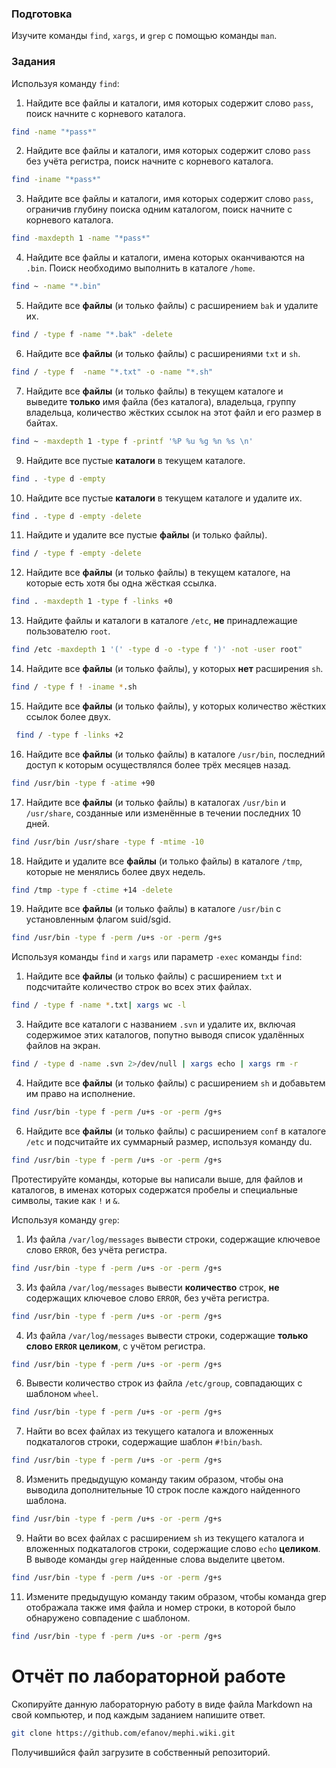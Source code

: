 ### Подготовка

Изучите команды `find`, `xargs`, и `grep` с помощью команды `man`.

### Задания

Используя команду `find`:

1. Найдите все файлы и каталоги, имя которых содержит слово `pass`, поиск начните с корневого каталога.
```sh
find -name "*pass*"

```
2. Найдите все файлы и каталоги, имя которых содержит слово `pass` без учёта регистра, поиск начните с корневого каталога.
```sh
find -iname "*pass*"

```
3. Найдите все файлы и каталоги, имя которых содержит слово `pass`, ограничив глубину поиска одним каталогом, поиск начните с корневого каталога.
```sh
find -maxdepth 1 -name "*pass*"

```
4. Найдите все файлы и каталоги, имена которых оканчиваются на `.bin`. Поиск необходимо выполнить в каталоге `/home`.
```sh
find ~ -name "*.bin"

```
5. Найдите все **файлы** (и только файлы) с расширением `bak` и удалите их.
```sh
find / -type f -name "*.bak" -delete

```
6. Найдите все **файлы** (и только файлы) с расширениями `txt` и `sh`.
```sh
find / -type f  -name "*.txt" -o -name "*.sh"

```
7. Найдите все **файлы** (и только файлы) в текущем каталоге и выведите **только** имя файла (без каталога), владельца, группу владельца, количество жёстких ссылок на этот файл и его размер в байтах.
```sh
find ~ -maxdepth 1 -type f -printf '%P %u %g %n %s \n'

```
9. Найдите все пустые **каталоги** в текущем каталоге.
```sh
find . -type d -empty

```
10. Найдите все пустые **каталоги** в текущем каталоге и удалите их.
```sh
find . -type d -empty -delete

```
11. Найдите и удалите все пустые **файлы** (и только файлы).
```sh
find / -type f -empty -delete

```
12. Найдите все **файлы** (и только файлы) в текущем каталоге, на которые есть хотя бы одна жёсткая ссылка.
```sh
find . -maxdepth 1 -type f -links +0

```
13. Найдите файлы и каталоги в каталоге `/etc`, **не** принадлежащие пользователю `root`.
```sh
find /etc -maxdepth 1 '(' -type d -o -type f ')' -not -user root"

```
14. Найдите все **файлы** (и только файлы), у которых **нет** расширения `sh`.
```sh
find / -type f ! -iname *.sh

```
15. Найдите все **файлы** (и только файлы), у которых количество жёстких ссылок более двух.
```sh
 find / -type f -links +2

```
16. Найдите все **файлы** (и только файлы) в каталоге `/usr/bin`, последний доступ к которым осуществлялся более трёх месяцев назад.
```sh
find /usr/bin -type f -atime +90

```
17. Найдите все **файлы** (и только файлы) в каталогах `/usr/bin` и `/usr/share`, созданные или изменённые в течении последних 10 дней.
```sh
find /usr/bin /usr/share -type f -mtime -10

```
18. Найдите и удалите все **файлы** (и только файлы) в каталоге `/tmp`, которые не менялись более двух недель.
```sh
find /tmp -type f -ctime +14 -delete

```
19. Найдите все **файлы** (и только файлы) в каталоге `/usr/bin` с установленным флагом suid/sgid.
```sh
find /usr/bin -type f -perm /u+s -or -perm /g+s

```

Используя команды `find` и `xargs` или параметр `-exec` команды `find`:

1. Найдите все **файлы** (и только файлы) с расширением `txt` и подсчитайте количество строк во всех этих файлах.
 ```sh
find / -type f -name *.txt| xargs wc -l

```
3. Найдите все каталоги с названием `.svn` и удалите их, включая содержимое этих каталогов, попутно выводя список удалённых файлов на экран.
```sh
find / -type d -name .svn 2>/dev/null | xargs echo | xargs rm -r

```
4. Найдите все **файлы** (и только файлы) с расширением `sh` и добавьтем им право на исполнение.
 ```sh
find /usr/bin -type f -perm /u+s -or -perm /g+s

```
6. Найдите все **файлы** (и только файлы) с расширением `conf` в каталоге `/etc` и подсчитайте их суммарный размер, используя команду du.
```sh
find /usr/bin -type f -perm /u+s -or -perm /g+s

```

Протестируйте команды, которые вы написали выше, для файлов и каталогов, в именах которых содержатся пробелы и специальные символы, такие как `!` и `&`.

Используя команду `grep`:

1. Из файла `/var/log/messages` вывести строки, содержащие ключевое слово `ERROR`, без учёта регистра.
 ```sh
find /usr/bin -type f -perm /u+s -or -perm /g+s

```
3. Из файла `/var/log/messages` вывести **количество** строк, **не** содержащих ключевое слово `ERROR`, без учёта регистра.
```sh
find /usr/bin -type f -perm /u+s -or -perm /g+s

```
4. Из файла `/var/log/messages` вывести строки, содержащие **только слово `ERROR` целиком**, с учётом регистра.
 ```sh
find /usr/bin -type f -perm /u+s -or -perm /g+s

```
6. Вывести количество строк из файла `/etc/group`, совпадающих с шаблоном `wheel`.
```sh
find /usr/bin -type f -perm /u+s -or -perm /g+s

```
7. Найти во всех файлах из текущего каталога и вложенных подкаталогов строки, содержащие шаблон `#!bin/bash`.
```sh
find /usr/bin -type f -perm /u+s -or -perm /g+s

```
8. Изменить предыдущую команду таким образом, чтобы она выводила дополнительные 10 строк после каждого найденного шаблона.
```sh
find /usr/bin -type f -perm /u+s -or -perm /g+s

```
9. Найти во всех файлах с расширением `sh` из текущего каталога и вложенных подкаталогов строки, содержащие слово `echo` **целиком**. В выводе команды `grep` найденные слова 
выделите цветом.
```sh
find /usr/bin -type f -perm /u+s -or -perm /g+s

```
11. Измените предыдущую команду таким образом, чтобы команда grep отображала также имя файла и номер строки, в которой было обнаружено совпадение с шаблоном.
```sh
find /usr/bin -type f -perm /u+s -or -perm /g+s

```
# Отчёт по лабораторной работе

Скопируйте данную лабораторную работу в виде файла Markdown на свой компьютер, и под каждым заданием напишите ответ.

```sh
git clone https://github.com/efanov/mephi.wiki.git
```

Получившийся файл загрузите в собственный репозиторий.
